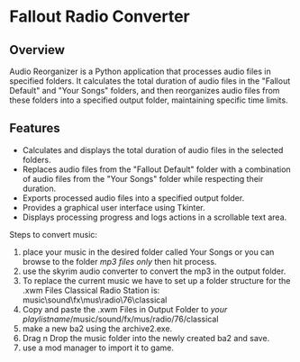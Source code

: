 # Fallout Radio Converter

## Overview

Audio Reorganizer is a Python application that processes audio files in specified folders. It calculates the total duration of audio files in the "Fallout Default" and "Your Songs" folders, and then reorganizes audio files from these folders into a specified output folder, maintaining specific time limits.

## Features

- Calculates and displays the total duration of audio files in the selected folders.
- Replaces audio files from the "Fallout Default" folder with a combination of audio files from the "Your Songs" folder while respecting their duration.
- Exports processed audio files into a specified output folder.
- Provides a graphical user interface using Tkinter.
- Displays processing progress and logs actions in a scrollable text area.



Steps to convert music:
1. place your music in the desired folder called Your Songs or you can browse to the folder *mp3 files only* then hit process.
2. use the skyrim audio converter to convert the mp3 in the output folder.
3. To replace the current music we have to set up a folder structure for the .xwm Files Classical Radio Station is: music\sound\fx\mus\radio\76\classical
4. Copy and paste the .xwm Files in Output Folder to *your playlistname*/music/sound/fx/mus/radio/76/classical
5. make a new ba2 using the archive2.exe.
6. Drag n Drop the music folder into the newly created ba2 and save.
7. use a mod manager to import it to game.
